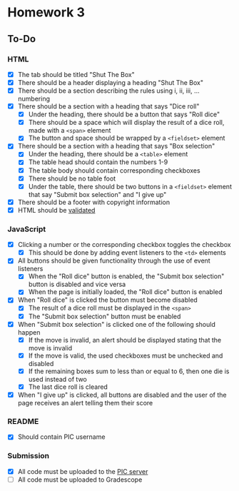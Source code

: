 # Homework 3

## To-Do

### HTML

- [x] The tab should be titled "Shut The Box"
- [x] There should be a header displaying a heading "Shut The Box"
- [x] There should be a section describing the rules using i, ii, iii, ... numbering
- [x] There should be a section with a heading that says "Dice roll"
  - [x] Under the heading, there should be a button that says "Roll dice"
  - [x] There should be a space which will display the result of a dice roll, made with a `<span>` element
  - [x] The button and space should be wrapped by a `<fieldset>` element
- [x] There should be a section with a heading that says "Box selection"
  - [x] Under the heading, there should be a `<table>` element
  - [x] The table head should contain the numbers 1-9
  - [x] The table body should contain corresponding checkboxes
  - [x] There should be no table foot
  - [x] Under the table, there should be two buttons in a `<fieldset>` element that say "Submit box selection" and "I give up"
- [x] There should be a footer with copyright information
- [x] HTML should be [validated](https://validator.w3.org/)

### JavaScript

- [x] Clicking a number or the corresponding checkbox toggles the checkbox
  - [x] This should be done by adding event listeners to the `<td>` elements
- [x] All buttons should be given functionality through the use of event listeners
  - [x] When the "Roll dice" button is enabled, the "Submit box selection" button is disabled and vice versa
  - [x] When the page is initially loaded, the "Roll dice" button is enabled
- [x] When "Roll dice" is clicked the button must become disabled
  - [x] The result of a dice roll must be displayed in the `<span>`
  - [x] The "Submit box selection" button must be enabled
- [x] When "Submit box selection" is clicked one of the following should happen
  - [x] If the move is invalid, an alert should be displayed stating that the move is invalid
  - [x] If the move is valid, the used checkboxes must be unchecked and disabled
  - [x] If the remaining boxes sum to less than or equal to 6, then one die is used instead of two
  - [x] The last dice roll is cleared
- [x] When "I give up" is clicked, all buttons are disabled and the user of the page receives an alert telling them their score

### README

- [x] Should contain PIC username

### Submission

- [x] All code must be uploaded to the [PIC server](http://www.pic.ucla.edu/~charleszhang/HW3/shut_the_box.html)
- [ ] All code must be uploaded to Gradescope
